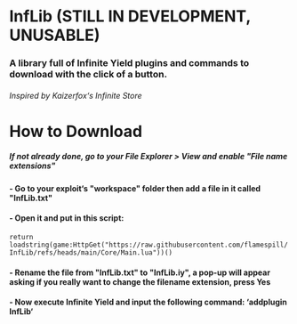# InfLib (STILL IN DEVELOPMENT, UNUSABLE)
### A library full of Infinite Yield plugins and commands to download with the click of a button.
###### *Inspired by Kaizerfox‘s Infinite Store*

# How to Download
##### If not already done, go to your File Explorer > View and enable "File name extensions"
#### - Go to your exploit‘s "workspace" folder then add a file in it called "InfLib.txt"
#### - Open it and put in this script:
```return loadstring(game:HttpGet("https://raw.githubusercontent.com/flamespill/InfLib/refs/heads/main/Core/Main.lua"))()```
#### - Rename the file from "InfLib.txt" to "InfLib.iy", a pop-up will appear asking if you really want to change the filename extension, press Yes
#### - Now execute Infinite Yield and input the following command: ‘addplugin InfLib‘
